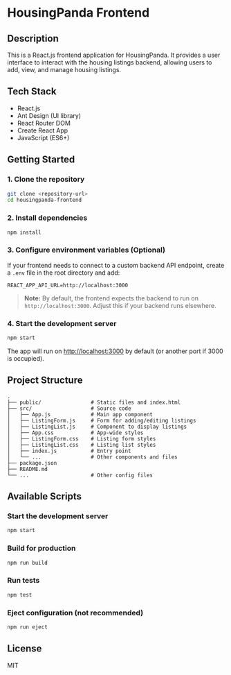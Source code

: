 # HousingPanda Frontend

## Description
This is a React.js frontend application for HousingPanda. It provides a user interface to interact with the housing listings backend, allowing users to add, view, and manage housing listings.

## Tech Stack
- React.js
- Ant Design (UI library)
- React Router DOM
- Create React App
- JavaScript (ES6+)

## Getting Started

### 1. Clone the repository
```bash
git clone <repository-url>
cd housingpanda-frontend
```

### 2. Install dependencies
```bash
npm install
```

### 3. Configure environment variables (Optional)
If your frontend needs to connect to a custom backend API endpoint, create a `.env` file in the root directory and add:
```
REACT_APP_API_URL=http://localhost:3000
```
> **Note:** By default, the frontend expects the backend to run on `http://localhost:3000`. Adjust this if your backend runs elsewhere.

### 4. Start the development server
```bash
npm start
```
The app will run on [http://localhost:3000](http://localhost:3000) by default (or another port if 3000 is occupied).

## Project Structure

```
.
├── public/                # Static files and index.html
├── src/                   # Source code
│   ├── App.js             # Main app component
│   ├── ListingForm.js     # Form for adding/editing listings
│   ├── ListingList.js     # Component to display listings
│   ├── App.css            # App-wide styles
│   ├── ListingForm.css    # Listing form styles
│   ├── ListingList.css    # Listing list styles
│   ├── index.js           # Entry point
│   └── ...                # Other components and files
├── package.json
├── README.md
└── ...                    # Other config files
```

## Available Scripts

### Start the development server
```bash
npm start
```

### Build for production
```bash
npm run build
```

### Run tests
```bash
npm test
```

### Eject configuration (not recommended)
```bash
npm run eject
```

## License
MIT

